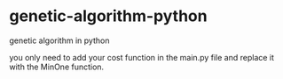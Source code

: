 # genetic-algorithm-python
genetic algorithm in python

you only need to add your cost function in the main.py file and replace it with the MinOne function.
